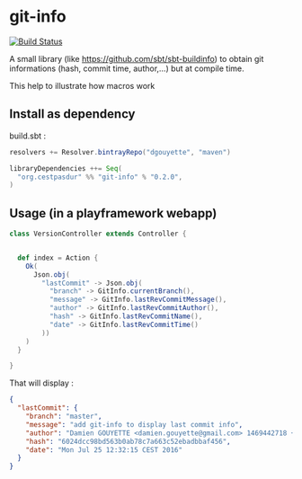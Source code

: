 git-info
===

[![Build Status](https://travis-ci.org/dgouyette/git-info.svg?branch=master)](https://travis-ci.org/dgouyette/git-info)

A small library (like https://github.com/sbt/sbt-buildinfo) to obtain git informations (hash, commit time, author,...) but at compile time.

This help to illustrate how macros work

Install as dependency
---

build.sbt : 

```scala
resolvers += Resolver.bintrayRepo("dgouyette", "maven")

libraryDependencies ++= Seq(
  "org.cestpasdur" %% "git-info" % "0.2.0",
)
```

Usage (in a playframework webapp)
---


```scala
class VersionController extends Controller {


  def index = Action {
    Ok(
      Json.obj(
        "lastCommit" -> Json.obj(
          "branch" -> GitInfo.currentBranch(),
          "message" -> GitInfo.lastRevCommitMessage(),
          "author" -> GitInfo.lastRevCommitAuthor(),
          "hash" -> GitInfo.lastRevCommitName(),
          "date" -> GitInfo.lastRevCommitTime()
        ))
    )
  }

}
```

That will display : 


```json
{
  "lastCommit": {
    "branch": "master",
    "message": "add git-info to display last commit info",
    "author": "Damien GOUYETTE <damien.gouyette@gmail.com> 1469442718 +0200",
    "hash": "6024dcc98bd563b0ab78c7a663c52ebadbbaf456",
    "date": "Mon Jul 25 12:32:15 CEST 2016"
  }
}
```
